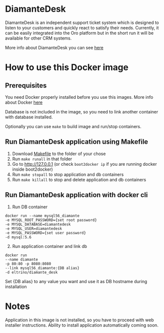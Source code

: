 # DiamanteDesk
DiamanteDesk is an independent support ticket system which is designed to listen to your customers and quickly react to satisfy their needs. Currently, it can be easily integrated into the Oro platform but in the short run it will be available for other CRM systems.

More info about DiamanteDesk you can see [here](http://diamantedesk.com)

# How to use this Docker image
## Prerequisites
You need Docker properly installed before you use this images.
More info about Docker [here](https://docs.docker.com)

Database is not included in the image, so you need to link another container with database installed.

Optionally you can use ```make``` to build image and run/stop containers.

## Run DiamanteDesk application using Makefile
1. Download [Makefile](https://raw.githubusercontent.com/eltrino/diamantedesk-docker/master/Makefile) to the folder of your chose
2. Run ```make runall``` in that folder
3. Go to http://127.0.0.1 (or check ```boot2docker ip``` if you are running docker inside boot2docker)
4. Run ```make stopall``` to stop application and db containers
5. Run ```make killall``` to stop and delete application and db containers

## Run DiamanteDesk application with docker cli
1. Run DB container 
```
docker run --name mysql56_diamante 
-e MYSQL_ROOT_PASSWORD={set root password}
-e MYSQL_DATABASE=diamantedesk 
-e MYSQL_USER=diamantedesk
-e MYSQL_PASSWORD={set user password} 
-d mysql:5.6
```
2. Run application container and link db
```
docker run 
--name diamante
-p 80:80 -p 8080:8080 
--link mysql56_diamante:{DB alias}
-d eltrino/diamante_desk
```
Set {DB alias} to any value you want and use it as DB hostname during installation


# Notes
Application in this image is not installed, so you have to proceed with web installer instructions.
Ability to install application automatically coming soon.